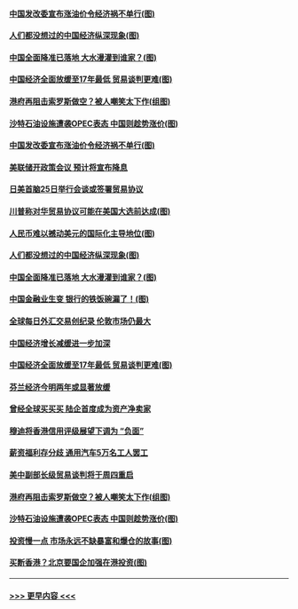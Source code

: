 #### [中国发改委宣布涨油价令经济祸不单行(图)](../pages/p5/907751.md?t=09181455) 
#### [人们都没想过的中国经济纵深现象(图)](../pages/p5/907684.md?t=09181455) 
#### [中国全面降准已落地 大水漫灌到谁家？(图)](../pages/p5/907688.md?t=09181455) 
#### [中国经济全面放缓至17年最低 贸易谈判更难(图)](../pages/p5/907648.md?t=09181455) 
#### [港府再阻击索罗斯做空？被人嘲笑太下作(组图)](../pages/p5/907637.md?t=09181455) 
#### [沙特石油设施遭袭OPEC表态 中国则趁势涨价(图)](../pages/p5/907570.md?t=09181455) 
#### [中国发改委宣布涨油价令经济祸不单行(图)](../pages/p5/907751.md?t=09181455) 
#### [美联储开政策会议 预计将宣布降息](../pages/p5/907739.md?t=09181455) 
#### [日美首脑25日举行会谈或签署贸易协议](../pages/p5/907734.md?t=09181455) 
#### [川普称对华贸易协议可能在美国大选前达成(图)](../pages/p5/907707.md?t=09181455) 
#### [人民币难以撼动美元的国际化主导地位(图)](../pages/p5/907705.md?t=09181455) 
#### [人们都没想过的中国经济纵深现象(图)](../pages/p5/907684.md?t=09181455) 
#### [中国全面降准已落地 大水漫灌到谁家？(图)](../pages/p5/907688.md?t=09181455) 
#### [中国金融业生变 银行的铁饭碗漏了！(图)](../pages/p5/907683.md?t=09181455) 
#### [全球每日外汇交易创纪录 伦敦市场仍最大](../pages/p5/907685.md?t=09181455) 
#### [中国经济增长减缓进一步加深](../pages/p5/907649.md?t=09181455) 
#### [中国经济全面放缓至17年最低 贸易谈判更难(图)](../pages/p5/907648.md?t=09181455) 
#### [芬兰经济今明两年或显著放缓](../pages/p5/907643.md?t=09181455) 
#### [曾经全球买买买 陆企首度成为资产净卖家](../pages/p5/907641.md?t=09181455) 
#### [穆迪将香港信用评级展望下调为 “负面”](../pages/p5/907640.md?t=09181455) 
#### [薪资福利存分歧 通用汽车5万名工人罢工](../pages/p5/907639.md?t=09181455) 
#### [美中副部长级贸易谈判将于周四重启](../pages/p5/907638.md?t=09181455) 
#### [港府再阻击索罗斯做空？被人嘲笑太下作(组图)](../pages/p5/907637.md?t=09181455) 
#### [沙特石油设施遭袭OPEC表态 中国则趁势涨价(图)](../pages/p5/907570.md?t=09181455) 
#### [投资慢一点 市场永远不缺暴富和爆仓的故事(图)](../pages/p5/907564.md?t=09181455) 
#### [买断香港？北京要国企加强在港投资(图)](../pages/p5/907582.md?t=09181455) 

----
#### [ >>> 更早内容 <<< ](../indexes/p5-earlier.md)
